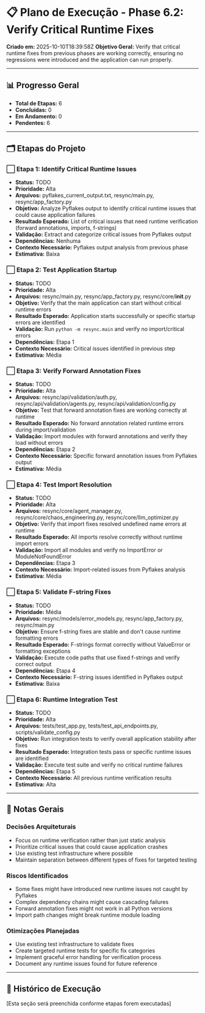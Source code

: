 # 📋 Plano de Execução - Phase 6.2: Verify Critical Runtime Fixes

**Criado em:** 2025-10-10T18:39:58Z
**Objetivo Geral:** Verify that critical runtime fixes from previous phases are working correctly, ensuring no regressions were introduced and the application can run properly.

---

## 📊 Progresso Geral
- **Total de Etapas:** 6
- **Concluídas:** 0
- **Em Andamento:** 0
- **Pendentes:** 6

---

## 🗂️ Etapas do Projeto

### ⬜ Etapa 1: Identify Critical Runtime Issues
- **Status:** TODO
- **Prioridade:** Alta
- **Arquivos:** pyflakes_current_output.txt, resync/main.py, resync/app_factory.py
- **Objetivo:** Analyze Pyflakes output to identify critical runtime issues that could cause application failures
- **Resultado Esperado:** List of critical issues that need runtime verification (forward annotations, imports, f-strings)
- **Validação:** Extract and categorize critical issues from Pyflakes output
- **Dependências:** Nenhuma
- **Contexto Necessário:** Pyflakes output analysis from previous phase
- **Estimativa:** Baixa

### ⬜ Etapa 2: Test Application Startup
- **Status:** TODO
- **Prioridade:** Alta
- **Arquivos:** resync/main.py, resync/app_factory.py, resync/core/__init__.py
- **Objetivo:** Verify that the main application can start without critical runtime errors
- **Resultado Esperado:** Application starts successfully or specific startup errors are identified
- **Validação:** Run `python -m resync.main` and verify no import/critical errors
- **Dependências:** Etapa 1
- **Contexto Necessário:** Critical issues identified in previous step
- **Estimativa:** Média

### ⬜ Etapa 3: Verify Forward Annotation Fixes
- **Status:** TODO
- **Prioridade:** Alta
- **Arquivos:** resync/api/validation/auth.py, resync/api/validation/agents.py, resync/api/validation/config.py
- **Objetivo:** Test that forward annotation fixes are working correctly at runtime
- **Resultado Esperado:** No forward annotation related runtime errors during import/validation
- **Validação:** Import modules with forward annotations and verify they load without errors
- **Dependências:** Etapa 2
- **Contexto Necessário:** Specific forward annotation issues from Pyflakes output
- **Estimativa:** Média

### ⬜ Etapa 4: Test Import Resolution
- **Status:** TODO
- **Prioridade:** Alta
- **Arquivos:** resync/core/agent_manager.py, resync/core/chaos_engineering.py, resync/core/llm_optimizer.py
- **Objetivo:** Verify that import fixes resolved undefined name errors at runtime
- **Resultado Esperado:** All imports resolve correctly without runtime import errors
- **Validação:** Import all modules and verify no ImportError or ModuleNotFoundError
- **Dependências:** Etapa 3
- **Contexto Necessário:** Import-related issues from Pyflakes analysis
- **Estimativa:** Média

### ⬜ Etapa 5: Validate F-string Fixes
- **Status:** TODO
- **Prioridade:** Média
- **Arquivos:** resync/models/error_models.py, resync/app_factory.py, resync/main.py
- **Objetivo:** Ensure f-string fixes are stable and don't cause runtime formatting errors
- **Resultado Esperado:** F-strings format correctly without ValueError or formatting exceptions
- **Validação:** Execute code paths that use fixed f-strings and verify correct output
- **Dependências:** Etapa 4
- **Contexto Necessário:** F-string issues identified in Pyflakes output
- **Estimativa:** Baixa

### ⬜ Etapa 6: Runtime Integration Test
- **Status:** TODO
- **Prioridade:** Alta
- **Arquivos:** tests/test_app.py, tests/test_api_endpoints.py, scripts/validate_config.py
- **Objetivo:** Run integration tests to verify overall application stability after fixes
- **Resultado Esperado:** Integration tests pass or specific runtime issues are identified
- **Validação:** Execute test suite and verify no critical runtime failures
- **Dependências:** Etapa 5
- **Contexto Necessário:** All previous runtime verification results
- **Estimativa:** Alta

---

## 📝 Notas Gerais

### Decisões Arquiteturais
- Focus on runtime verification rather than just static analysis
- Prioritize critical issues that could cause application crashes
- Use existing test infrastructure where possible
- Maintain separation between different types of fixes for targeted testing

### Riscos Identificados
- Some fixes might have introduced new runtime issues not caught by Pyflakes
- Complex dependency chains might cause cascading failures
- Forward annotation fixes might not work in all Python versions
- Import path changes might break runtime module loading

### Otimizações Planejadas
- Use existing test infrastructure to validate fixes
- Create targeted runtime tests for specific fix categories
- Implement graceful error handling for verification process
- Document any runtime issues found for future reference

---

## 🔄 Histórico de Execução
[Esta seção será preenchida conforme etapas forem executadas]
